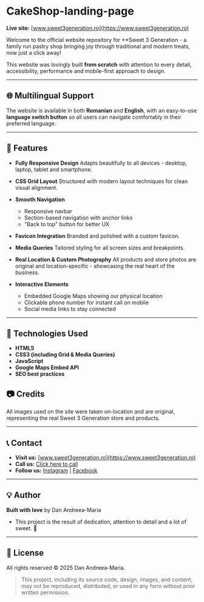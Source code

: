# CakeShop-landing-page

**Live site:** [www.sweet3generation.ro](https://www.sweet3generation.ro)

Welcome to the official website repository for **Sweet 3 Generation - a family run pastry shop bringing joy through traditional and modern treats, now just a click away!

This website was lovingly built **from scratch** with attention to every detail, accessibility, performance and mobile-first approach to design.

---

## 🌐 Multilingual Support

The website is available in both **Romanian** and **English**, with an easy-to-use **language switch button** so all users can navigate comfortably in their preferred language.

---

## 🚀 Features

- **Fully Responsive Design**
  Adapts beautifully to all devices - desktop, laptop, tablet and smartphone.

- **CSS Grid Layout**
  Structured with modern layout techniques for clean visual alignment.

- **Smooth Navigation**
  - Responsive navbar
  - Section-based navigation with anchor links
  - "Back to top" button for better UX
 
- **Favicon Integration**
  Branded and polished with a custom favicon.

- **Media Queries**
  Tailored styling for all screen sizes and breakpoints.

- **Real Location & Custom Photography**
  All products and store photos are original and location-specific - showcasing the real heart of the business.

- **Interactive Elements**
  - Embedded Google Maps showing our physical location
  - Clickable phone number for instant call on mobile
  - Social media links to stay connected
 
---

## 🔧 Technologies Used

- **HTML5**
- **CSS3 (including Grid & Media Queries)**
- **JavaScript**
- **Google Maps Embed API**
- **SEO best practices**

## 📷 Credits

All images used on the site were taken on-location and are original, representing the real Sweet 3 Generation store and products.

---

## 📞 Contact

- **Visit us:** [www.sweet3generation.ro](https://www.sweet3generation.ro)
- **Call us:** [Click here to call](tel:+40xxxxxxxxx)
- **Follow us:** [Instagram](#) | [Facebook](#)

---

## 💡 Author

**Built with love** by Dan Andreea-Maria
- This project is the result of dedication, attention to detail and a lot of sweet. 🍩

---

## 📄 License

All rights reserved © 2025 Dan Andreea-Maria.

> This project, including its source code, design, images, and content, may not be reproduced, distributed, or used in any form without prior written permission.

  
